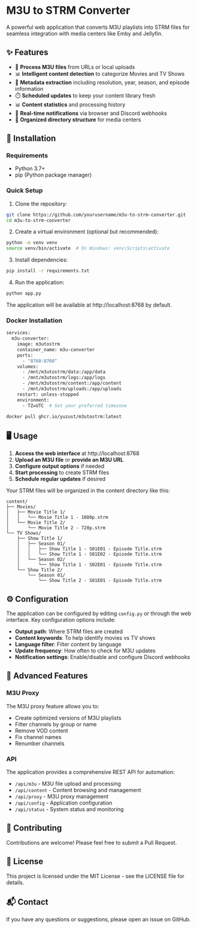 # M3U to STRM Converter

A powerful web application that converts M3U playlists into STRM files for seamless integration with media centers like Emby and Jellyfin.

## ✨ Features

- 🔄 **Process M3U files** from URLs or local uploads
- 📊 **Intelligent content detection** to categorize Movies and TV Shows
- 📝 **Metadata extraction** including resolution, year, season, and episode information
- ⏱️ **Scheduled updates** to keep your content library fresh
- 📊 **Content statistics** and processing history
- 🔔 **Real-time notifications** via browser and Discord webhooks
- 📁 **Organized directory structure** for media centers

## 🚀 Installation

### Requirements

- Python 3.7+
- pip (Python package manager)

### Quick Setup

1. Clone the repository:
```bash
git clone https://github.com/yourusername/m3u-to-strm-converter.git
cd m3u-to-strm-converter
```

2. Create a virtual environment (optional but recommended):
```bash
python -m venv venv
source venv/bin/activate  # On Windows: venv\Scripts\activate
```

3. Install dependencies:
```bash
pip install -r requirements.txt
```

4. Run the application:
```bash
python app.py
```

The application will be available at http://localhost:8768 by default.

### Docker Installation

```dockerfile
services:
  m3u-converter:
    image: m3utostrm
    container_name: m3u-converter
    ports:
      - "8768:8768"
    volumes:
      - /mnt/m3utostrm/data:/app/data
      - /mnt/m3utostrm/logs:/app/logs
      - /mnt/m3utostrm/content:/app/content
      - /mnt/m3utostrm/uploads:/app/uploads
    restart: unless-stopped
    environment:
      - TZ=UTC  # Set your preferred timezone
```

```bash
docker pull ghcr.io/yuzust/m3utostrm:latest
```

## 🖥️ Usage

1. **Access the web interface** at http://localhost:8768
2. **Upload an M3U file** or **provide an M3U URL**
3. **Configure output options** if needed
4. **Start processing** to create STRM files
5. **Schedule regular updates** if desired

Your STRM files will be organized in the content directory like this:
```
content/
├── Movies/
│   ├── Movie Title 1/
│   │   └── Movie Title 1 - 1080p.strm
│   └── Movie Title 2/
│       └── Movie Title 2 - 720p.strm
└── TV Shows/
    ├── Show Title 1/
    │   ├── Season 01/
    │   │   ├── Show Title 1 - S01E01 - Episode Title.strm
    │   │   └── Show Title 1 - S01E02 - Episode Title.strm
    │   └── Season 02/
    │       └── Show Title 1 - S02E01 - Episode Title.strm
    └── Show Title 2/
        └── Season 01/
            └── Show Title 2 - S01E01 - Episode Title.strm
```

## ⚙️ Configuration

The application can be configured by editing `config.py` or through the web interface. Key configuration options include:

- **Output path**: Where STRM files are created
- **Content keywords**: To help identify movies vs TV shows
- **Language filter**: Filter content by language
- **Update frequency**: How often to check for M3U updates
- **Notification settings**: Enable/disable and configure Discord webhooks

## 🚀 Advanced Features

### M3U Proxy

The M3U proxy feature allows you to:
- Create optimized versions of M3U playlists
- Filter channels by group or name
- Remove VOD content
- Fix channel names
- Renumber channels

### API

The application provides a comprehensive REST API for automation:

- `/api/m3u` - M3U file upload and processing
- `/api/content` - Content browsing and management
- `/api/proxy` - M3U proxy management
- `/api/config` - Application configuration
- `/api/status` - System status and monitoring

## 🤝 Contributing

Contributions are welcome! Please feel free to submit a Pull Request.

## 📄 License

This project is licensed under the MIT License - see the LICENSE file for details.

## 📬 Contact

If you have any questions or suggestions, please open an issue on GitHub.

